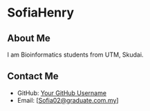 # SofiaHenry

## About Me

I am Bioinformatics students from UTM, Skudai. 

## Contact Me

- GitHub: [Your GitHub Username](https://github.com/sfhnry)
- Email: [Sofia02@graduate.com.my]

